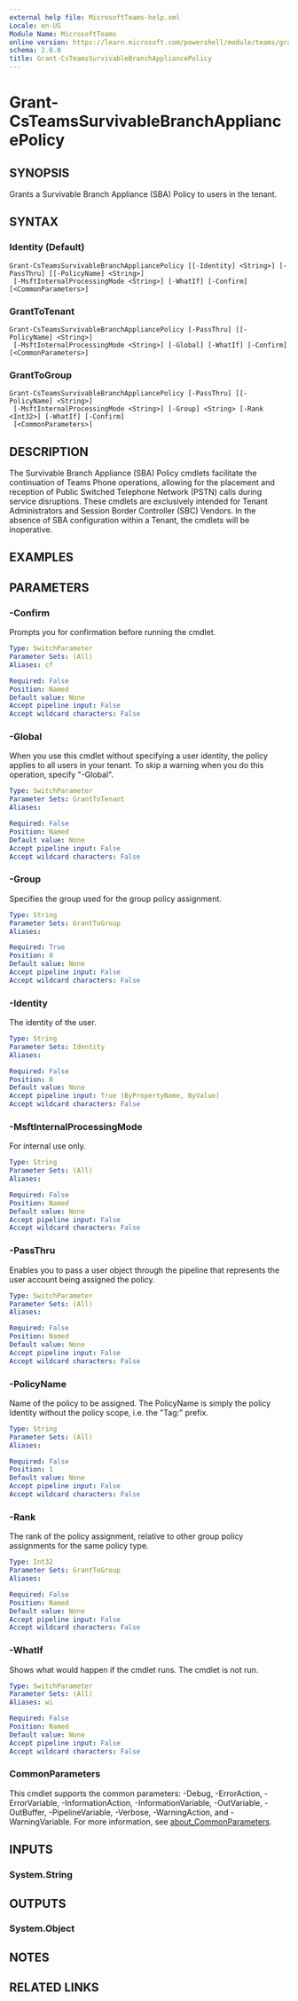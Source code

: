 ```yaml
---
external help file: MicrosoftTeams-help.xml
Locale: en-US
Module Name: MicrosoftTeams
online version: https://learn.microsoft.com/powershell/module/teams/grant-csteamssurvivablebranchappliancepolicy
schema: 2.0.0
title: Grant-CsTeamsSurvivableBranchAppliancePolicy
---
```


# Grant-CsTeamsSurvivableBranchAppliancePolicy

## SYNOPSIS
Grants a Survivable Branch Appliance (SBA) Policy to users in the tenant.

## SYNTAX

### Identity (Default)

```
Grant-CsTeamsSurvivableBranchAppliancePolicy [[-Identity] <String>] [-PassThru] [[-PolicyName] <String>]
 [-MsftInternalProcessingMode <String>] [-WhatIf] [-Confirm] [<CommonParameters>]
```

### GrantToTenant

```
Grant-CsTeamsSurvivableBranchAppliancePolicy [-PassThru] [[-PolicyName] <String>]
 [-MsftInternalProcessingMode <String>] [-Global] [-WhatIf] [-Confirm] [<CommonParameters>]
```

### GrantToGroup

```
Grant-CsTeamsSurvivableBranchAppliancePolicy [-PassThru] [[-PolicyName] <String>]
 [-MsftInternalProcessingMode <String>] [-Group] <String> [-Rank <Int32>] [-WhatIf] [-Confirm]
 [<CommonParameters>]
```

## DESCRIPTION
The Survivable Branch Appliance (SBA) Policy cmdlets facilitate the continuation of Teams Phone operations, allowing for the placement and reception of Public Switched Telephone Network (PSTN) calls during service disruptions. These cmdlets are exclusively intended for Tenant Administrators and Session Border Controller (SBC) Vendors. In the absence of SBA configuration within a Tenant, the cmdlets will be inoperative.

## EXAMPLES

## PARAMETERS

### -Confirm

Prompts you for confirmation before running the cmdlet.

```yaml
Type: SwitchParameter
Parameter Sets: (All)
Aliases: cf

Required: False
Position: Named
Default value: None
Accept pipeline input: False
Accept wildcard characters: False
```

### -Global

When you use this cmdlet without specifying a user identity, the policy applies to all users in your tenant. To skip a warning when you do this operation, specify "-Global".

```yaml
Type: SwitchParameter
Parameter Sets: GrantToTenant
Aliases:

Required: False
Position: Named
Default value: None
Accept pipeline input: False
Accept wildcard characters: False
```

### -Group

Specifies the group used for the group policy assignment.

```yaml
Type: String
Parameter Sets: GrantToGroup
Aliases:

Required: True
Position: 0
Default value: None
Accept pipeline input: False
Accept wildcard characters: False
```

### -Identity

The identity of the user.

```yaml
Type: String
Parameter Sets: Identity
Aliases:

Required: False
Position: 0
Default value: None
Accept pipeline input: True (ByPropertyName, ByValue)
Accept wildcard characters: False
```

### -MsftInternalProcessingMode

For internal use only.

```yaml
Type: String
Parameter Sets: (All)
Aliases:

Required: False
Position: Named
Default value: None
Accept pipeline input: False
Accept wildcard characters: False
```

### -PassThru

Enables you to pass a user object through the pipeline that represents the user account being assigned the policy.

```yaml
Type: SwitchParameter
Parameter Sets: (All)
Aliases:

Required: False
Position: Named
Default value: None
Accept pipeline input: False
Accept wildcard characters: False
```

### -PolicyName

Name of the policy to be assigned. The PolicyName is simply the policy Identity without the policy scope, i.e. the "Tag:" prefix.

```yaml
Type: String
Parameter Sets: (All)
Aliases:

Required: False
Position: 1
Default value: None
Accept pipeline input: False
Accept wildcard characters: False
```

### -Rank

The rank of the policy assignment, relative to other group policy assignments for the same policy type.

```yaml
Type: Int32
Parameter Sets: GrantToGroup
Aliases:

Required: False
Position: Named
Default value: None
Accept pipeline input: False
Accept wildcard characters: False
```

### -WhatIf

Shows what would happen if the cmdlet runs. The cmdlet is not run.

```yaml
Type: SwitchParameter
Parameter Sets: (All)
Aliases: wi

Required: False
Position: Named
Default value: None
Accept pipeline input: False
Accept wildcard characters: False
```

### CommonParameters

This cmdlet supports the common parameters: -Debug, -ErrorAction, -ErrorVariable, -InformationAction, -InformationVariable, -OutVariable, -OutBuffer, -PipelineVariable, -Verbose, -WarningAction, and -WarningVariable. For more information, see [about_CommonParameters](http://go.microsoft.com/fwlink/?LinkID=113216).

## INPUTS

### System.String

## OUTPUTS

### System.Object

## NOTES

## RELATED LINKS

